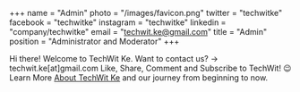 +++
name = "Admin"
photo = "/images/favicon.png"
twitter = "techwitke"
facebook = "techwitke"
instagram = "techwitke"
linkedin = "company/techwitke"
email = "techwit.ke@gmail.com"
title = "Admin"
position = "Administrator and Moderator"
+++

Hi there! 
Welcome to TechWit Ke. 
Want to contact us? → techwit.ke[at]gmail.com
Like, Share, Comment and Subscribe to TechWit! 😉 
Learn More [About TechWit Ke](/about) and our journey from beginning to now.
